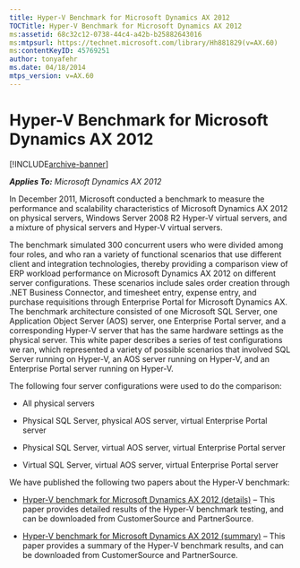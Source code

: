 ```yaml
---
title: Hyper-V Benchmark for Microsoft Dynamics AX 2012
TOCTitle: Hyper-V Benchmark for Microsoft Dynamics AX 2012
ms:assetid: 68c32c12-0738-44c4-a42b-b25882643016
ms:mtpsurl: https://technet.microsoft.com/library/Hh881829(v=AX.60)
ms:contentKeyID: 45769251
author: tonyafehr
ms.date: 04/18/2014
mtps_version: v=AX.60
---
```


# Hyper-V Benchmark for Microsoft Dynamics AX 2012 


[!INCLUDE[archive-banner](includes/archive-banner.md)]


_**Applies To:** Microsoft Dynamics AX 2012_

In December 2011, Microsoft conducted a benchmark to measure the performance and scalability characteristics of Microsoft Dynamics AX 2012 on physical servers, Windows Server 2008 R2 Hyper-V virtual servers, and a mixture of physical servers and Hyper-V virtual servers.

The benchmark simulated 300 concurrent users who were divided among four roles, and who ran a variety of functional scenarios that use different client and integration technologies, thereby providing a comparison view of ERP workload performance on Microsoft Dynamics AX 2012 on different server configurations. These scenarios include sales order creation through .NET Business Connector, and timesheet entry, expense entry, and purchase requisitions through Enterprise Portal for Microsoft Dynamics AX. The benchmark architecture consisted of one Microsoft SQL Server, one Application Object Server (AOS) server, one Enterprise Portal server, and a corresponding Hyper-V server that has the same hardware settings as the physical server. This white paper describes a series of test configurations we ran, which represented a variety of possible scenarios that involved SQL Server running on Hyper-V, an AOS server running on Hyper-V, and an Enterprise Portal server running on Hyper-V.

The following four server configurations were used to do the comparison:

  - All physical servers

  - Physical SQL Server, physical AOS server, virtual Enterprise Portal server

  - Physical SQL Server, virtual AOS server, virtual Enterprise Portal server

  - Virtual SQL Server, virtual AOS server, virtual Enterprise Portal server

We have published the following two papers about the Hyper-V benchmark:

  - [Hyper-V benchmark for Microsoft Dynamics AX 2012 (details)](https://go.microsoft.com/fwlink/?linkid=245625) – This paper provides detailed results of the Hyper-V benchmark testing, and can be downloaded from CustomerSource and PartnerSource.

  - [Hyper-V benchmark for Microsoft Dynamics AX 2012 (summary)](https://go.microsoft.com/fwlink/?linkid=245626) – This paper provides a summary of the Hyper-V benchmark results, and can be downloaded from CustomerSource and PartnerSource.

  



